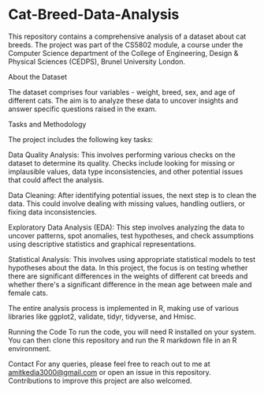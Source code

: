 # Cat-Breed-Data-Analysis
This repository contains a comprehensive analysis of a dataset about cat breeds. The project was part of the CS5802 module, a course under the Computer Science department of the College of Engineering, Design &amp; Physical Sciences (CEDPS), Brunel University London.


About the Dataset

The dataset comprises four variables - weight, breed, sex, and age of different cats. The aim is to analyze these data to uncover insights and answer specific questions raised in the exam.

Tasks and Methodology

The project includes the following key tasks:

Data Quality Analysis: This involves performing various checks on the dataset to determine its quality. Checks include looking for missing or implausible values, data type inconsistencies, and other potential issues that could affect the analysis.

Data Cleaning: After identifying potential issues, the next step is to clean the data. This could involve dealing with missing values, handling outliers, or fixing data inconsistencies.

Exploratory Data Analysis (EDA): This step involves analyzing the data to uncover patterns, spot anomalies, test hypotheses, and check assumptions using descriptive statistics and graphical representations.

Statistical Analysis: This involves using appropriate statistical models to test hypotheses about the data. In this project, the focus is on testing whether there are significant differences in the weights of different cat breeds and whether there's a significant difference in the mean age between male and female cats.

The entire analysis process is implemented in R, making use of various libraries like ggplot2, validate, tidyr, tidyverse, and Hmisc.

Running the Code
To run the code, you will need R installed on your system. You can then clone this repository and run the R markdown file in an R environment.

Contact
For any queries, please feel free to reach out to me at amitkedia3000@gmail.com or open an issue in this repository. Contributions to improve this project are also welcomed.
